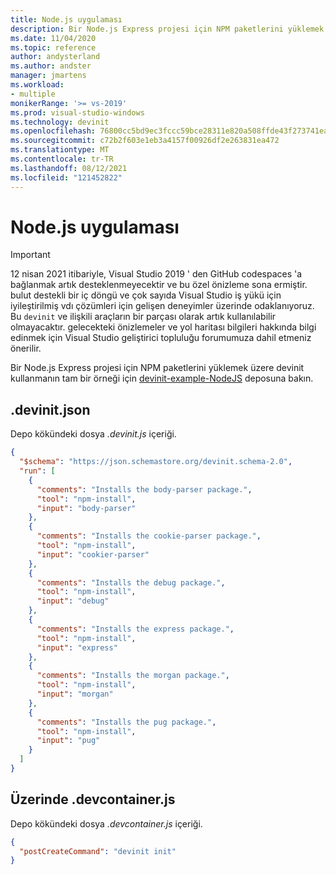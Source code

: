 ```yaml
---
title: Node.js uygulaması
description: Bir Node.js Express projesi için NPM paketlerini yüklemek için devinit kullanan örnek depo.
ms.date: 11/04/2020
ms.topic: reference
author: andysterland
ms.author: andster
manager: jmartens
ms.workload:
- multiple
monikerRange: '>= vs-2019'
ms.prod: visual-studio-windows
ms.technology: devinit
ms.openlocfilehash: 76800cc5bd9ec3fccc59bce28311e820a508ffde43f273741ea96fa4f21f3c87
ms.sourcegitcommit: c72b2f603e1eb3a4157f00926df2e263831ea472
ms.translationtype: MT
ms.contentlocale: tr-TR
ms.lasthandoff: 08/12/2021
ms.locfileid: "121452822"
---
```

# <a name="nodejs-app"></a>Node.js uygulaması

> [!IMPORTANT]
> 12 nisan 2021 itibariyle, Visual Studio 2019 ' den GitHub codespaces 'a bağlanmak artık desteklenmeyecektir ve bu özel önizleme sona ermiştir. bulut destekli bir iç döngü ve çok sayıda Visual Studio iş yükü için iyileştirilmiş vdı çözümleri için gelişen deneyimler üzerinde odaklanıyoruz. Bu `devinit` ve ilişkili araçların bir parçası olarak artık kullanılabilir olmayacaktır. gelecekteki önizlemeler ve yol haritası bilgileri hakkında bilgi edinmek için Visual Studio geliştirici topluluğu forumumuza dahil etmeniz önerilir.

Bir Node.js Express projesi için NPM paketlerini yüklemek üzere devinit kullanmanın tam bir örneği için [devinit-example-NodeJS](https://github.com/microsoft/devinit-example-nodejs) deposuna bakın.

## <a name="devinitjson"></a>.devinit.json

Depo kökündeki dosya _.devinit.js_ içeriği.

```json
{
  "$schema": "https://json.schemastore.org/devinit.schema-2.0",
  "run": [
    {
      "comments": "Installs the body-parser package.",
      "tool": "npm-install",
      "input": "body-parser"
    },
    {
      "comments": "Installs the cookie-parser package.",
      "tool": "npm-install",
      "input": "cookier-parser"
    },
    {
      "comments": "Installs the debug package.",
      "tool": "npm-install",
      "input": "debug"
    },
    {
      "comments": "Installs the express package.",
      "tool": "npm-install",
      "input": "express"
    },
    {
      "comments": "Installs the morgan package.",
      "tool": "npm-install",
      "input": "morgan"
    },
    {
      "comments": "Installs the pug package.",
      "tool": "npm-install",
      "input": "pug"
    }
  ]
}

```

## <a name="devcontainerjson"></a>Üzerinde .devcontainer.js

Depo kökündeki dosya _.devcontainer.js_ içeriği.

```json
{
  "postCreateCommand": "devinit init"
}
```
